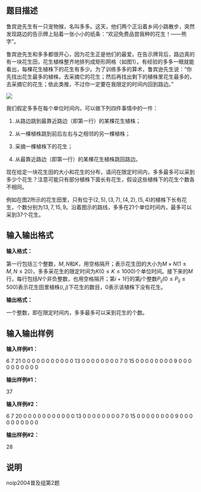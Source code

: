 题目描述
----

鲁宾逊先生有一只宠物猴，名叫多多。这天，他们两个正沿着乡间小路散步，突然发现路边的告示牌上贴着一张小小的纸条：“欢迎免费品尝我种的花生！――熊字”。

鲁宾逊先生和多多都很开心，因为花生正是他们的最爱。在告示牌背后，路边真的有一块花生田，花生植株整齐地排列成矩形网格（如图$1$）。有经验的多多一眼就能看出，每棵花生植株下的花生有多少。为了训练多多的算术，鲁宾逊先生说：“你先找出花生最多的植株，去采摘它的花生；然后再找出剩下的植株里花生最多的，去采摘它的花生；依此类推，不过你一定要在我限定的时间内回到路边。”

![](https://cdn.luogu.org/upload/pic/1182.png)

我们假定多多在每个单位时间内，可以做下列四件事情中的一件：

1) 从路边跳到最靠近路边（即第一行）的某棵花生植株；

2) 从一棵植株跳到前后左右与之相邻的另一棵植株；

3) 采摘一棵植株下的花生；

4) 从最靠近路边（即第一行）的某棵花生植株跳回路边。

现在给定一块花生田的大小和花生的分布，请问在限定时间内，多多最多可以采到多少个花生？注意可能只有部分植株下面长有花生，假设这些植株下的花生个数各不相同。

例如在图2所示的花生田里，只有位于$(2, 5), (3, 7), (4, 2), (5, 4)$的植株下长有花生，个数分别为$13, 7, 15, 9$。沿着图示的路线，多多在$21$个单位时间内，最多可以采到$37$个花生。

输入输出格式
------

**输入格式：**  

第一行包括三个整数，$M, N$和$K$，用空格隔开；表示花生田的大小为$M \times N(1 \le M, N \le 20)$，多多采花生的限定时间为$K(0 \le K \le 1000)$个单位时间。接下来的$M$行，每行包括$N$个非负整数，也用空格隔开；第$i + 1$行的第$j$个整数$P_{ij}(0 \le P_{ij} \le 500)$表示花生田里植株$(i, j)$下花生的数目，$0$表示该植株下没有花生。

**输出格式：**  

一个整数，即在限定时间内，多多最多可以采到花生的个数。

输入输出样例
------

**输入样例#1：** 

6 7 21
0 0 0 0 0 0 0
0 0 0 0 13 0 0
0 0 0 0 0 0 7
0 15 0 0 0 0 0
0 0 0 9 0 0 0
0 0 0 0 0 0 0

**输出样例#1：** 

37

**输入样例#2：** 

6 7 20
0 0 0 0 0 0 0
0 0 0 0 13 0 0
0 0 0 0 0 0 7
0 15 0 0 0 0 0
0 0 0 9 0 0 0
0 0 0 0 0 0 0

**输出样例#2：** 

28

说明
--

noip2004普及组第2题